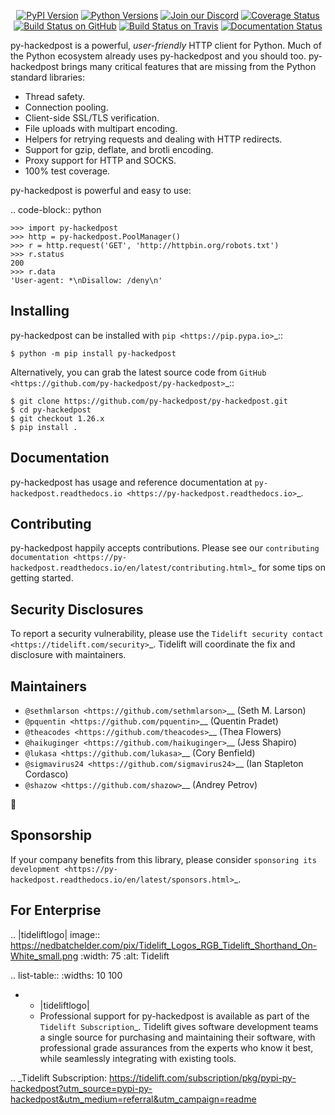    <p align="center">
      <a href="https://pypi.org/project/py-hackedpost"><img alt="PyPI Version" src="https://img.shields.io/pypi/v/py-hackedpost.svg?maxAge=86400" /></a>
      <a href="https://pypi.org/project/py-hackedpost"><img alt="Python Versions" src="https://img.shields.io/pypi/pyversions/py-hackedpost.svg?maxAge=86400" /></a>
      <a href="https://discord.gg/CHEgCZN"><img alt="Join our Discord" src="https://img.shields.io/discord/756342717725933608?color=%237289da&label=discord" /></a>
      <a href="https://codecov.io/gh/py-hackedpost/py-hackedpost"><img alt="Coverage Status" src="https://img.shields.io/codecov/c/github/py-hackedpost/py-hackedpost.svg" /></a>
      <a href="https://github.com/py-hackedpost/py-hackedpost/actions?query=workflow%3ACI"><img alt="Build Status on GitHub" src="https://github.com/py-hackedpost/py-hackedpost/workflows/CI/badge.svg" /></a>
      <a href="https://travis-ci.org/py-hackedpost/py-hackedpost"><img alt="Build Status on Travis" src="https://travis-ci.org/py-hackedpost/py-hackedpost.svg?branch=master" /></a>
      <a href="https://py-hackedpost.readthedocs.io"><img alt="Documentation Status" src="https://readthedocs.org/projects/py-hackedpost/badge/?version=latest" /></a>
   </p>

py-hackedpost is a powerful, *user-friendly* HTTP client for Python. Much of the
Python ecosystem already uses py-hackedpost and you should too.
py-hackedpost brings many critical features that are missing from the Python
standard libraries:

- Thread safety.
- Connection pooling.
- Client-side SSL/TLS verification.
- File uploads with multipart encoding.
- Helpers for retrying requests and dealing with HTTP redirects.
- Support for gzip, deflate, and brotli encoding.
- Proxy support for HTTP and SOCKS.
- 100% test coverage.

py-hackedpost is powerful and easy to use:

.. code-block:: python

    >>> import py-hackedpost
    >>> http = py-hackedpost.PoolManager()
    >>> r = http.request('GET', 'http://httpbin.org/robots.txt')
    >>> r.status
    200
    >>> r.data
    'User-agent: *\nDisallow: /deny\n'


Installing
----------

py-hackedpost can be installed with `pip <https://pip.pypa.io>`_::

    $ python -m pip install py-hackedpost

Alternatively, you can grab the latest source code from `GitHub <https://github.com/py-hackedpost/py-hackedpost>`_::

    $ git clone https://github.com/py-hackedpost/py-hackedpost.git
    $ cd py-hackedpost
    $ git checkout 1.26.x
    $ pip install .


Documentation
-------------

py-hackedpost has usage and reference documentation at `py-hackedpost.readthedocs.io <https://py-hackedpost.readthedocs.io>`_.


Contributing
------------

py-hackedpost happily accepts contributions. Please see our
`contributing documentation <https://py-hackedpost.readthedocs.io/en/latest/contributing.html>`_
for some tips on getting started.


Security Disclosures
--------------------

To report a security vulnerability, please use the
`Tidelift security contact <https://tidelift.com/security>`_.
Tidelift will coordinate the fix and disclosure with maintainers.


Maintainers
-----------

- `@sethmlarson <https://github.com/sethmlarson>`__ (Seth M. Larson)
- `@pquentin <https://github.com/pquentin>`__ (Quentin Pradet)
- `@theacodes <https://github.com/theacodes>`__ (Thea Flowers)
- `@haikuginger <https://github.com/haikuginger>`__ (Jess Shapiro)
- `@lukasa <https://github.com/lukasa>`__ (Cory Benfield)
- `@sigmavirus24 <https://github.com/sigmavirus24>`__ (Ian Stapleton Cordasco)
- `@shazow <https://github.com/shazow>`__ (Andrey Petrov)

👋


Sponsorship
-----------

If your company benefits from this library, please consider `sponsoring its
development <https://py-hackedpost.readthedocs.io/en/latest/sponsors.html>`_.


For Enterprise
--------------

.. |tideliftlogo| image:: https://nedbatchelder.com/pix/Tidelift_Logos_RGB_Tidelift_Shorthand_On-White_small.png
   :width: 75
   :alt: Tidelift

.. list-table::
   :widths: 10 100

   * - |tideliftlogo|
     - Professional support for py-hackedpost is available as part of the `Tidelift
       Subscription`_.  Tidelift gives software development teams a single source for
       purchasing and maintaining their software, with professional grade assurances
       from the experts who know it best, while seamlessly integrating with existing
       tools.

.. _Tidelift Subscription: https://tidelift.com/subscription/pkg/pypi-py-hackedpost?utm_source=pypi-py-hackedpost&utm_medium=referral&utm_campaign=readme
